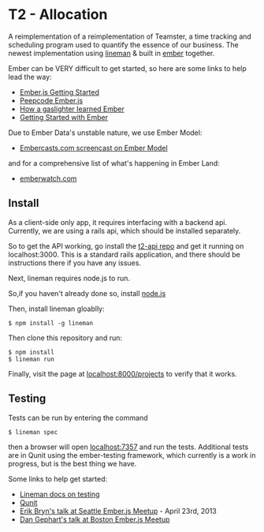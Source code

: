 # T2 - Allocation 

A reimplementation of a reimplementation of Teamster, a time tracking and scheduling program used to quantify the essence of our business.  The newest implementation using [lineman](https://github.com/testdouble/lineman) & built in [ember](http://emberjs.com) together.

Ember can be VERY difficult to get started, so here are some links to help lead the way:

- [Ember.js Getting Started](http://emberjs.com/guides/getting-started/)
- [Peepcode Ember.js](https://peepcode.com/products/emberjs)
- [How a gaslighter learned Ember](http://www.youtube.com/watch?v=LyHK18s9taM)
- [Getting Started with Ember](http://tech.pro/tutorial/1166/getting-started-with-emberjs)

Due to Ember Data's unstable nature, we use Ember Model:

- [Embercasts.com screencast on Ember Model](http://www.embercasts.com/episodes/getting-started-with-ember-model)

and for a comprehensive list of what's happening in Ember Land:

- [emberwatch.com](http://emberwatch.com/)

## Install

As a client-side only app, it requires interfacing with a backend api.  Currently, we are using a rails api, which should be installed separately.

So to get the API working, go install the [t2-api repo](https://github.com/neo/t2-api) and get it running on localhost:3000.  This is a standard rails application, and there should be instructions there if you have any issues.

Next, lineman requires node.js to run.

So,if you haven't already done so, install [node.js](http://nodejs.org)

Then, install lineman gloablly:

```
$ npm install -g lineman
```

Then clone this repository and run:

```
$ npm install
$ lineman run
```

Finally, visit the page at [localhost:8000/projects](http://localhost:8000/projects) to verify that it works.


## Testing

Tests can be run by entering the command

```
$ lineman spec
```

then a browser will open [localhost:7357](http://localhost:7357) and run the tests.  Additional tests are in Qunit using the ember-testing framework, which currently is a work in progress, but is the best thing we have.

Some links to help get started:

- [Lineman docs on testing](https://github.com/testdouble/lineman#specs)
- [Qunit](http://qunitjs.com/)
- [Erik Bryn's talk at Seattle Ember.js Meetup](http://www.youtube.com/watch?v=nO1hxT9GBTs) - April 23rd, 2013
- [Dan Gephart's talk at Boston Ember.js Meetup](http://www.youtube.com/watch?v=9DC4M1BWPH4#t=38s)
